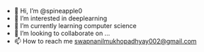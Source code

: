 - 👋 Hi, I’m @spineapple0
- 👀 I’m interested in deeplearning
- 🌱 I’m currently learning computer science 
- 💞️ I’m looking to collaborate on ...
- 📫 How to reach me swapnanilmukhopadhyay002@gmail.com

<!---
spineapple0/spineapple0 is a ✨ special ✨ repository because its `README.md` (this file) appears on your GitHub profile.
You can click the Preview link to take a look at your changes.
--->
